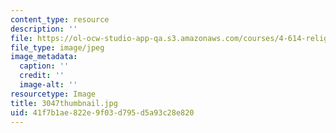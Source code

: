 ```yaml
---
content_type: resource
description: ''
file: https://ol-ocw-studio-app-qa.s3.amazonaws.com/courses/4-614-religious-architecture-and-islamic-cultures-fall-2002/41f7b1ae822e9f03d795d5a93c28e820_3047thumbnail.jpg
file_type: image/jpeg
image_metadata:
  caption: ''
  credit: ''
  image-alt: ''
resourcetype: Image
title: 3047thumbnail.jpg
uid: 41f7b1ae-822e-9f03-d795-d5a93c28e820
---
```

